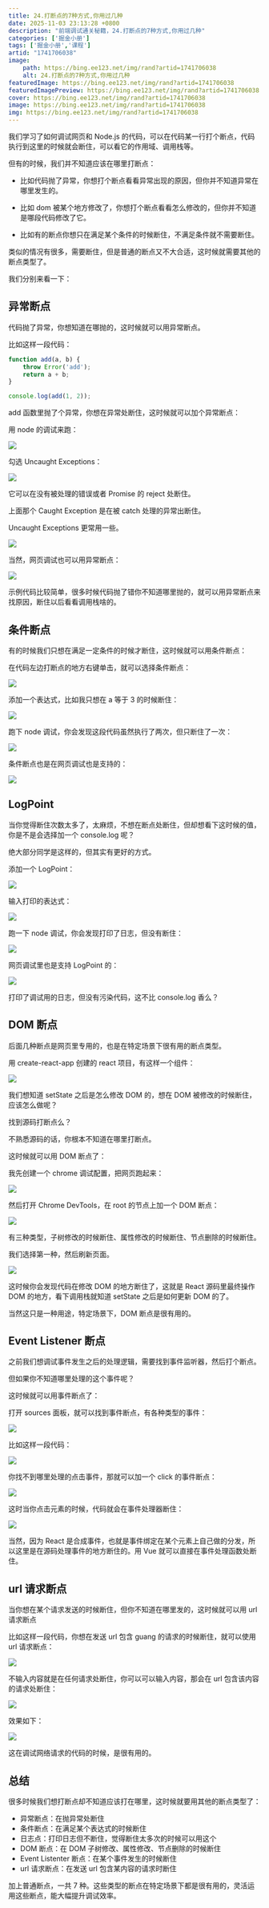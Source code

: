 ```yaml
---
title: 24.打断点的7种方式,你用过几种
date: 2025-11-03 23:13:28 +0800
description: "前端调试通关秘籍，24.打断点的7种方式,你用过几种"
categories: ['掘金小册']
tags: ['掘金小册','课程']
artid: "1741706038"
image:
    path: https://bing.ee123.net/img/rand?artid=1741706038
    alt: 24.打断点的7种方式,你用过几种
featuredImage: https://bing.ee123.net/img/rand?artid=1741706038
featuredImagePreview: https://bing.ee123.net/img/rand?artid=1741706038
cover: https://bing.ee123.net/img/rand?artid=1741706038
image: https://bing.ee123.net/img/rand?artid=1741706038
img: https://bing.ee123.net/img/rand?artid=1741706038
---
```


我们学习了如何调试网页和 Node.js 的代码，可以在代码某一行打个断点，代码执行到这里的时候就会断住，可以看它的作用域、调用栈等。

但有的时候，我们并不知道应该在哪里打断点：

- 比如代码抛了异常，你想打个断点看看异常出现的原因，但你并不知道异常在哪里发生的。

- 比如 dom 被某个地方修改了，你想打个断点看看怎么修改的，但你并不知道是哪段代码修改了它。

- 比如有的断点你想只在满足某个条件的时候断住，不满足条件就不需要断住。

类似的情况有很多，需要断住，但是普通的断点又不大合适，这时候就需要其他的断点类型了。

我们分别来看一下：

## 异常断点

代码抛了异常，你想知道在哪抛的，这时候就可以用异常断点。

比如这样一段代码：

```javascript
function add(a, b) {
    throw Error('add');
    return a + b;    
}

console.log(add(1, 2));
```

add 函数里抛了个异常，你想在异常处断住，这时候就可以加个异常断点：

用 node 的调试来跑：

![](https://p9-juejin.byteimg.com/tos-cn-i-k3u1fbpfcp/c8683ffbe6f44f19adcf8bb3d0f90af9~tplv-k3u1fbpfcp-watermark.image?)

勾选 Uncaught Exceptions：

![](https://p3-juejin.byteimg.com/tos-cn-i-k3u1fbpfcp/6f72fa3202574c5b9a483535c6872fdc~tplv-k3u1fbpfcp-watermark.image?)

它可以在没有被处理的错误或者 Promise 的 reject 处断住。

上面那个 Caught Exception 是在被 catch 处理的异常出断住。

Uncaught Exceptions 更常用一些。

![](https://p6-juejin.byteimg.com/tos-cn-i-k3u1fbpfcp/3fc9c90c25194163b843b538f0566f6b~tplv-k3u1fbpfcp-watermark.image?)

当然，网页调试也可以用异常断点：

![](https://p3-juejin.byteimg.com/tos-cn-i-k3u1fbpfcp/fc836d89c26748a08a4a2a6ac018f6fe~tplv-k3u1fbpfcp-watermark.image?)

示例代码比较简单，很多时候代码抛了错你不知道哪里抛的，就可以用异常断点来找原因，断住以后看看调用栈啥的。

## 条件断点

有的时候我们只想在满足一定条件的时候才断住，这时候就可以用条件断点：

在代码左边打断点的地方右键单击，就可以选择条件断点：

![](https://p3-juejin.byteimg.com/tos-cn-i-k3u1fbpfcp/9d99b79402a9463fb83a38213822d0d2~tplv-k3u1fbpfcp-watermark.image?)

添加一个表达式，比如我只想在 a 等于 3 的时候断住：

![](https://p1-juejin.byteimg.com/tos-cn-i-k3u1fbpfcp/e41878c5b2a24f579ab1f2b9646d3092~tplv-k3u1fbpfcp-watermark.image?)

跑下 node 调试，你会发现这段代码虽然执行了两次，但只断住了一次：

![](https://p6-juejin.byteimg.com/tos-cn-i-k3u1fbpfcp/a7335aa1df8144f2ae7fed3c7c672a26~tplv-k3u1fbpfcp-watermark.image?)

条件断点也是在网页调试也是支持的：

![](https://p9-juejin.byteimg.com/tos-cn-i-k3u1fbpfcp/741788a96376473ba4e232f2957c4d63~tplv-k3u1fbpfcp-watermark.image?)

## LogPoint

当你觉得断住次数太多了，太麻烦，不想在断点处断住，但却想看下这时候的值，你是不是会选择加一个 console.log 呢？

绝大部分同学是这样的，但其实有更好的方式。

添加一个 LogPoint：

![](https://p1-juejin.byteimg.com/tos-cn-i-k3u1fbpfcp/a5c443ce6a644a74a61d666b28ef69e0~tplv-k3u1fbpfcp-watermark.image?)

输入打印的表达式：

![](https://p1-juejin.byteimg.com/tos-cn-i-k3u1fbpfcp/4a013180246d4e3cb5afcc06d5d461ac~tplv-k3u1fbpfcp-watermark.image?)

跑一下 node 调试，你会发现打印了日志，但没有断住：

![](https://p3-juejin.byteimg.com/tos-cn-i-k3u1fbpfcp/ce0db5c4ee6d4cf5986e0dc76e0a7fa0~tplv-k3u1fbpfcp-watermark.image?)

网页调试里也是支持 LogPoint 的：

![](https://p1-juejin.byteimg.com/tos-cn-i-k3u1fbpfcp/c8861fd465684ad49b2ceffd7221162c~tplv-k3u1fbpfcp-watermark.image?)

打印了调试用的日志，但没有污染代码，这不比 console.log 香么？

## DOM 断点

后面几种断点是网页里专用的，也是在特定场景下很有用的断点类型。

用 create-react-app 创建的 react 项目，有这样一个组件：

![](https://p9-juejin.byteimg.com/tos-cn-i-k3u1fbpfcp/eb9b965145844cdabbe146744a8261a0~tplv-k3u1fbpfcp-watermark.image?)

我们想知道 setState 之后是怎么修改 DOM 的，想在 DOM 被修改的时候断住，应该怎么做呢？

找到源码打断点么？

不熟悉源码的话，你根本不知道在哪里打断点。

这时候就可以用 DOM 断点了：

我先创建一个 chrome 调试配置，把网页跑起来：

![](https://p3-juejin.byteimg.com/tos-cn-i-k3u1fbpfcp/706e049afcd540deab8751633b5f2e44~tplv-k3u1fbpfcp-watermark.image?)

然后打开 Chrome DevTools，在 root 的节点上加一个 DOM 断点：

![](https://p6-juejin.byteimg.com/tos-cn-i-k3u1fbpfcp/d02641be13dc4182bec26940e7083b40~tplv-k3u1fbpfcp-watermark.image?)

有三种类型，子树修改的时候断住、属性修改的时候断住、节点删除的时候断住。

我们选择第一种，然后刷新页面。

![](https://p9-juejin.byteimg.com/tos-cn-i-k3u1fbpfcp/35604b25ac0545e7bf8e8438e772c2dc~tplv-k3u1fbpfcp-watermark.image?)

这时候你会发现代码在修改 DOM 的地方断住了，这就是 React 源码里最终操作 DOM 的地方，看下调用栈就知道 setState 之后是如何更新 DOM 的了。

当然这只是一种用途，特定场景下，DOM 断点是很有用的。

## Event Listener 断点

之前我们想调试事件发生之后的处理逻辑，需要找到事件监听器，然后打个断点。

但如果你不知道哪里处理的这个事件呢？

这时候就可以用事件断点了：

打开 sources 面板，就可以找到事件断点，有各种类型的事件：

![](https://p6-juejin.byteimg.com/tos-cn-i-k3u1fbpfcp/3422e08a12f74654a40c1e3db0e6d3dd~tplv-k3u1fbpfcp-watermark.image?)

比如这样一段代码：

![](https://p9-juejin.byteimg.com/tos-cn-i-k3u1fbpfcp/c9472039a9664d6abfb6b6a140e10a67~tplv-k3u1fbpfcp-watermark.image?)

你找不到哪里处理的点击事件，那就可以加一个 click 的事件断点：

![](https://p3-juejin.byteimg.com/tos-cn-i-k3u1fbpfcp/a74da79c0ffa429aa3cc55b05a9b7afc~tplv-k3u1fbpfcp-watermark.image?)

这时当你点击元素的时候，代码就会在事件处理器断住：

![](https://p9-juejin.byteimg.com/tos-cn-i-k3u1fbpfcp/8b9d449f851e4292b0e09a262d936110~tplv-k3u1fbpfcp-watermark.image?)

当然，因为 React 是合成事件，也就是事件绑定在某个元素上自己做的分发，所以这里是在源码处理事件的地方断住的。用 Vue 就可以直接在事件处理函数处断住。

## url 请求断点

当你想在某个请求发送的时候断住，但你不知道在哪里发的，这时候就可以用 url 请求断点

比如这样一段代码，你想在发送 url 包含 guang 的请求的时候断住，就可以使用 url 请求断点：

![](https://p3-juejin.byteimg.com/tos-cn-i-k3u1fbpfcp/db9706d66f944d8bb9c486a05beee7c8~tplv-k3u1fbpfcp-watermark.image?)

不输入内容就是在任何请求处断住，你可以可以输入内容，那会在 url 包含该内容的请求处断住：

![](https://p6-juejin.byteimg.com/tos-cn-i-k3u1fbpfcp/6e26b365d03849a6bb8cf8eba048009b~tplv-k3u1fbpfcp-watermark.image?)

效果如下：

![](https://p3-juejin.byteimg.com/tos-cn-i-k3u1fbpfcp/55fb794464234c2a878c015b499a16af~tplv-k3u1fbpfcp-watermark.image?)

这在调试网络请求的代码的时候，是很有用的。

## 总结

很多时候我们想打断点却不知道应该打在哪里，这时候就要用其他的断点类型了：

- 异常断点：在抛异常处断住
- 条件断点：在满足某个表达式的时候断住
- 日志点：打印日志但不断住，觉得断住太多次的时候可以用这个
- DOM 断点：在 DOM 子树修改、属性修改、节点删除的时候断住
- Event Listenter 断点：在某个事件发生的时候断住
- url 请求断点：在发送 url 包含某内容的请求时断住

加上普通断点，一共 7 种。这些类型的断点在特定场景下都是很有用的，灵活运用这些断点，能大幅提升调试效率。
